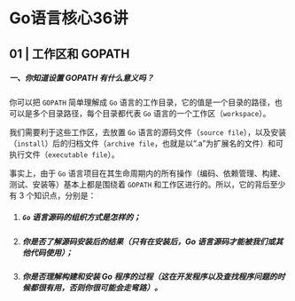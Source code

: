 # Go语言核心36讲

## 01 | 工作区和 GOPATH

##### 一、你知道设置 GOPATH 有什么意义吗？

你可以把 `GOPATH` 简单理解成 `Go` 语言的工作目录，它的值是一个目录的路径，也可以是多个目录路径，每个目录都代表 `Go` 语言的一个工作区（`workspace`）。

我们需要利于这些工作区，去放置 `Go` 语言的源码文件（`source file`），以及安装（`install`）后的归档文件（`archive file`，也就是以“.a”为扩展名的文件）和可执行文件（`executable file`）。

事实上，由于 `Go` 语言项目在其生命周期内的所有操作（编码、依赖管理、构建、测试、安装等）基本上都是围绕着 `GOPATH` 和工作区进行的。所以，它的背后至少有 3 个知识点，分别是：

1. ##### `Go` 语言源码的组织方式是怎样的；

2. ##### 你是否了解源码安装后的结果（只有在安装后，Go 语言源码才能被我们或其他代码使用）；

3. ##### 你是否理解构建和安装 Go 程序的过程（这在开发程序以及查找程序问题的时候都很有用，否则你很可能会走弯路）。